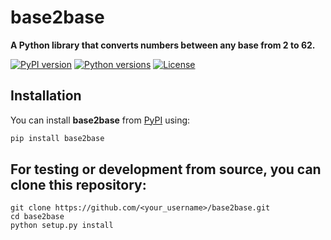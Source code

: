 # base2base

**A Python library that converts numbers between any base from 2 to 62.**

[![PyPI version](https://img.shields.io/pypi/v/base2base)](https://pypi.org/project/base2base/)
[![Python versions](https://img.shields.io/pypi/pyversions/base2base)](https://pypi.org/project/base2base/)
[![License](https://img.shields.io/github/license/net-trap/base2base)](LICENSE)

## Installation

You can install **base2base** from [PyPI](https://pypi.org/) using:

```bash
pip install base2base
```

## For testing or development from source, you can clone this repository:

```
git clone https://github.com/<your_username>/base2base.git
cd base2base
python setup.py install
```
